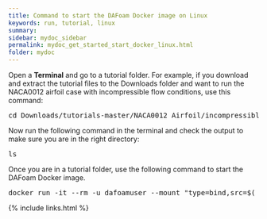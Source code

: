 ```yaml
---
title: Command to start the DAFoam Docker image on Linux
keywords: run, tutorial, linux
summary: 
sidebar: mydoc_sidebar
permalink: mydoc_get_started_start_docker_linux.html
folder: mydoc
---
```


Open a **Terminal** and go to a tutorial folder. For example, if you download and extract the tutorial files to the Downloads folder and want to run the NACA0012 airfoil case with incompressible flow conditions, use this command:

<pre>
cd Downloads/tutorials-master/NACA0012_Airfoil/incompressible
</pre>

Now run the following command in the terminal and check the output to make sure you are in the right directory:

<pre>
ls
</pre>

Once you are in a tutorial folder, use the following command to start the DAFoam Docker image.

<pre>
docker run -it --rm -u dafoamuser --mount "type=bind,src=$( pwd ),target=/home/dafoamuser/mount" -w /home/dafoamuser/mount dafoam/opt-packages:{{ site.latest_version }} bash
</pre>


{% include links.html %}
